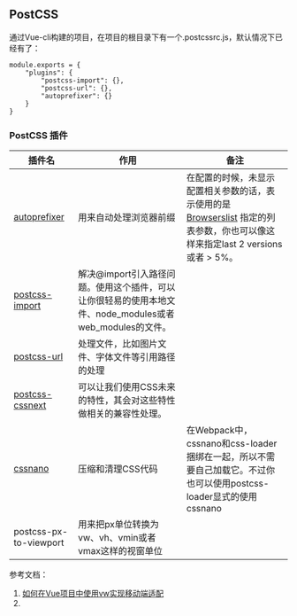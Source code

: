 ## PostCSS  

通过Vue-cli构建的项目，在项目的根目录下有一个.postcssrc.js，默认情况下已经有了：
```
module.exports = { 
    "plugins": { 
        "postcss-import": {}, 
        "postcss-url": {}, 
        "autoprefixer": {} 
    } 
}
```

### PostCSS 插件

| 插件名 | 作用 | 备注 |
| ----- | ---- | ---- |
| [autoprefixer](https://github.com/postcss/autoprefixer) | 用来自动处理浏览器前缀 | 在配置的时候，未显示配置相关参数的话，表示使用的是 [Browserslist](https://github.com/ai/browserslist) 指定的列表参数，你也可以像这样来指定last 2 versions 或者 > 5%。|
| [postcss-import](https://github.com/postcss/postcss-import) | 解决@import引入路径问题。使用这个插件，可以让你很轻易的使用本地文件、node_modules或者web_modules的文件。|
| [postcss-url](https://github.com/postcss/postcss-url) | 处理文件，比如图片文件、字体文件等引用路径的处理 | 
| [postcss-cssnext](https://cssnext.io/) | 可以让我们使用CSS未来的特性，其会对这些特性做相关的兼容性处理。|
| [cssnano](https://cssnano.co/guides/getting-started/) | 压缩和清理CSS代码 | 在Webpack中，cssnano和css-loader捆绑在一起，所以不需要自己加载它。不过你也可以使用postcss-loader显式的使用cssnano |
| postcss-px-to-viewport | 用来把px单位转换为vw、vh、vmin或者vmax这样的视窗单位 | 

参考文档：
1. [如何在Vue项目中使用vw实现移动端适配](https://www.w3cplus.com/mobile/vw-layout-in-vue.html)
2. 
